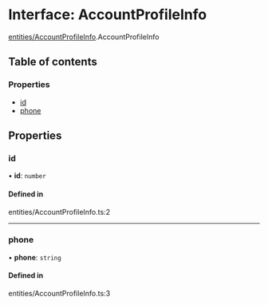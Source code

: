 # Interface: AccountProfileInfo

[entities/AccountProfileInfo](../wiki/entities.AccountProfileInfo).AccountProfileInfo

## Table of contents

### Properties

- [id](../wiki/entities.AccountProfileInfo.AccountProfileInfo#id)
- [phone](../wiki/entities.AccountProfileInfo.AccountProfileInfo#phone)

## Properties

### id

• **id**: `number`

#### Defined in

entities/AccountProfileInfo.ts:2

___

### phone

• **phone**: `string`

#### Defined in

entities/AccountProfileInfo.ts:3
